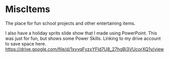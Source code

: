 # MiscItems
The place for fun school projects and other entertaining items.

I also have a holiday sprits slide show that I made using PowerPoint.  This was just for fun, but shows some Power Skills.  Linking to my drive account to save space here.
https://drive.google.com/file/d/1xyvqFyzxYFld7U8_27hgBj3VUcorXQ1v/view
